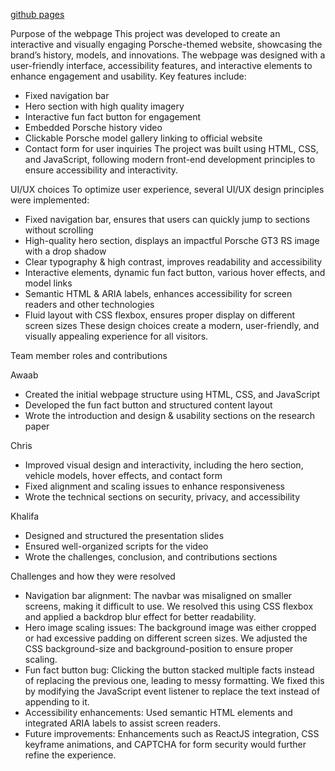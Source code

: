 [github pages](https://studentaccount4.github.io/porsche-webpage/)

Purpose of the webpage
This project was developed to create an interactive and visually engaging Porsche-themed website, showcasing the brand’s history, models, and innovations. The webpage was designed with a user-friendly interface, accessibility features, and interactive elements to enhance engagement and usability. Key features include:
- Fixed navigation bar
- Hero section with high quality imagery
- Interactive fun fact button for engagement
- Embedded Porsche history video
- Clickable Porsche model gallery linking to official website
- Contact form for user inquiries
The project was built using HTML, CSS, and JavaScript, following modern front-end development principles to ensure accessibility and interactivity.

UI/UX choices
To optimize user experience, several UI/UX design principles were implemented:
- Fixed navigation bar, ensures that users can quickly jump to sections without scrolling
- High-quality hero section, displays an impactful Porsche GT3 RS image with a drop shadow
- Clear typography & high contrast, improves readability and accessibility
- Interactive elements, dynamic fun fact button, various hover effects, and model links
- Semantic HTML & ARIA labels, enhances accessibility for screen readers and other technologies
- Fluid layout with CSS flexbox, ensures proper display on different screen sizes
These design choices create a modern, user-friendly, and visually appealing experience for all visitors.

Team member roles and contributions

Awaab
- Created the initial webpage structure using HTML, CSS, and JavaScript
- Developed the fun fact button and structured content layout
- Wrote the introduction and design & usability sections on the research paper
  
Chris
- Improved visual design and interactivity, including the hero section, vehicle models, hover effects, and contact form
- Fixed alignment and scaling issues to enhance responsiveness
- Wrote the technical sections on security, privacy, and accessibility
  
Khalifa
- Designed and structured the presentation slides
- Ensured well-organized scripts for the video
- Wrote the challenges, conclusion, and contributions sections

Challenges and how they were resolved
- Navigation bar alignment: The navbar was misaligned on smaller screens, making it difficult to use. We resolved this using CSS flexbox and applied a backdrop blur effect for better readability.
- Hero image scaling issues: The background image was either cropped or had excessive padding on different screen sizes. We adjusted the CSS background-size and background-position to ensure proper scaling.
- Fun fact button bug: Clicking the button stacked multiple facts instead of replacing the previous one, leading to messy formatting. We fixed this by modifying the JavaScript event listener to replace the text instead of appending to it.
- Accessibility enhancements: Used semantic HTML elements and integrated ARIA labels to assist screen readers.
- Future improvements: Enhancements such as ReactJS integration, CSS keyframe animations, and CAPTCHA for form security would further refine the experience.
